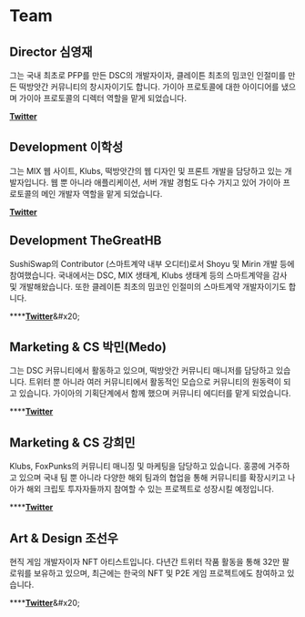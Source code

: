 # Team

## Director 심영재

그는 국내 최초로 PFP를 만든 DSC의 개발자이자, 클레이튼 최초의 밈코인 인절미를 만든 떡방앗간 커뮤니티의 창시자이기도 합니다. 가이아 프로토콜에 대한 아이디어를 냈으며 가이아 프로토콜의 디렉터 역할을 맡게 되었습니다.

****[**Twitter**](https://twitter.com/DSC\_Hanul)****

## Development 이학성

그는 MIX 웹 사이트, Klubs, 떡방앗간의 웹 디자인 및 프론트 개발을 담당하고 있는 개발자입니다. 웹 뿐 아니라 애플리케이션, 서버 개발 경험도 다수 가지고 있어 가이아 프로토콜의 메인 개발자 역할을 맡게 되었습니다.

****[**Twitter**](https://twitter.com/dilrong\_)****

## Development TheGreatHB

SushiSwap의 Contributor (스마트계약 내부 오디터)로서 Shoyu 및 Mirin 개발 등에 참여했습니다. 국내에서는 DSC, MIX 생태계, Klubs 생태계 등의 스마트계약을 감사 및 개발해왔습니다. 또한 클레이튼 최초의 밈코인 인절미의 스마트계약 개발자이기도 합니다.

****[**Twitter**](https://twitter.com/TheGreatHB\_)&#x20;

## Marketing & CS 박민(Medo)

그는 DSC 커뮤니티에서 활동하고 있으며, 떡방앗간 커뮤니티 매니저를 담당하고 있습니다. 트위터 뿐 아니라 여러 커뮤니티에서 활동적인 모습으로 커뮤니티의 원동력이 되고 있습니다. 가이아의 기획단계에서 함께 했으며 커뮤니티 에디터를 맡게 되었습니다.

****[**Twitter**](https://twitter.com/Medo\_DSC)&#x20;

## Marketing & CS 강희민

Klubs, FoxPunks의 커뮤니티 매니징 및 마케팅을 담당하고 있습니다. 홍콩에 거주하고 있으며 국내 팀 뿐 아니라 다양한 해외 팀과의 협업을 통해 커뮤니티를 확장시키고 나아가 해외 크립토 투자자들까지 참여할 수 있는 프로젝트로 성장시킬 예정입니다.

****[**Twitter**](https://twitter.com/Docent\_Mgr)&#x20;

## Art & Design 조선우

현직 게임 개발자이자 NFT 아티스트입니다. 다년간 트위터 작품 활동을 통해 32만 팔로워를 보유하고 있으며, 최근에는 한국의 NFT 및 P2E 게임 프로젝트에도 참여하고 있습니다.

****[**Twitter**](https://twitter.com/Chowbie\_)&#x20;
